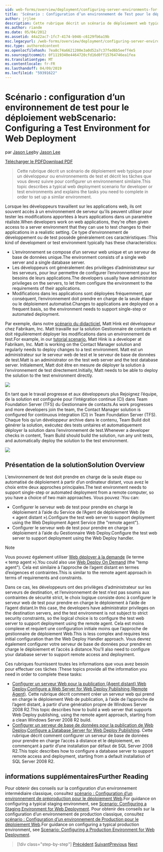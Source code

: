 ```yaml
---
uid: web-forms/overview/deployment/configuring-server-environments-for-web-deployment/scenario-configuring-a-test-environment-for-web-deployment
title: 'Scénario : Configuration d’un environnement de Test pour le déploiement Web | Microsoft Docs'
author: jrjlee
description: Cette rubrique décrit un scénario de déploiement web typique pour un développeur ou environnements de test et décrit les tâches que vous devez suivre pour configurer un incident de service...
ms.author: riande
ms.date: 05/04/2012
ms.assetid: 44a22ac7-1fc7-4174-b946-c6129fb6a19b
msc.legacyurl: /web-forms/overview/deployment/configuring-server-environments-for-web-deployment/scenario-configuring-a-test-environment-for-web-deployment
msc.type: authoredcontent
ms.openlocfilehash: 7ea8c74a6621200e3a0d52a7c37fed6b5eeff4e5
ms.sourcegitcommit: 0f1119340e4464720cfd16d0ff15764746ea1fea
ms.translationtype: MT
ms.contentlocale: fr-FR
ms.lasthandoff: 04/09/2019
ms.locfileid: "59391622"
---
```

# <a name="scenario-configuring-a-test-environment-for-web-deployment"></a><span data-ttu-id="58ea2-103">Scénario : configuration d’un environnement de test pour le déploiement web</span><span class="sxs-lookup"><span data-stu-id="58ea2-103">Scenario: Configuring a Test Environment for Web Deployment</span></span>

<span data-ttu-id="58ea2-104">par [Jason Lee](https://github.com/jrjlee)</span><span class="sxs-lookup"><span data-stu-id="58ea2-104">by [Jason Lee](https://github.com/jrjlee)</span></span>

[<span data-ttu-id="58ea2-105">Télécharger le PDF</span><span class="sxs-lookup"><span data-stu-id="58ea2-105">Download PDF</span></span>](https://msdnshared.blob.core.windows.net/media/MSDNBlogsFS/prod.evol.blogs.msdn.com/CommunityServer.Blogs.Components.WeblogFiles/00/00/00/63/56/8130.DeployingWebAppsInEnterpriseScenarios.pdf)

> <span data-ttu-id="58ea2-106">Cette rubrique décrit un scénario de déploiement web typique pour un développeur ou environnements de test et décrit les tâches que vous devez suivre pour configurer un environnement similaire.</span><span class="sxs-lookup"><span data-stu-id="58ea2-106">This topic describes a typical web deployment scenario for developer or test environments and explains the tasks you need to complete in order to set up a similar environment.</span></span>


<span data-ttu-id="58ea2-107">Lorsque les développeurs travaillent sur les applications web, ils ont souvent accès à un environnement de serveur qu’ils peuvent utiliser pour tester les modifications apportées à leurs applications dans un paramètre réaliste.</span><span class="sxs-lookup"><span data-stu-id="58ea2-107">When developers work on web applications, they're often given access to a server environment that they can use to test changes to their applications in a realistic setting.</span></span> <span data-ttu-id="58ea2-108">Ce type d’environnement de développement ou de test possède généralement ces caractéristiques :</span><span class="sxs-lookup"><span data-stu-id="58ea2-108">This kind of development or test environment typically has these characteristics:</span></span>

- <span data-ttu-id="58ea2-109">L’environnement se compose d’un serveur web unique et un serveur de base de données unique.</span><span class="sxs-lookup"><span data-stu-id="58ea2-109">The environment consists of a single web server and a single database server.</span></span>
- <span data-ttu-id="58ea2-110">Les développeurs ont généralement des privilèges d’administrateur sur les serveurs, pour leur permettre de configurer l’environnement pour les besoins de leurs applications.</span><span class="sxs-lookup"><span data-stu-id="58ea2-110">The developers usually have administrator privileges on the servers, to let them configure the environment to the requirements of their applications.</span></span>
- <span data-ttu-id="58ea2-111">Modifications dans les applications sont déployées fréquemment, par conséquent, l’environnement doit prendre en charge de la seule étape ou le déploiement automatisé.</span><span class="sxs-lookup"><span data-stu-id="58ea2-111">Changes to applications are deployed on a frequent basis, so the environment needs to support single-step or automated deployment.</span></span>

<span data-ttu-id="58ea2-112">Par exemple, dans notre [scénario du didacticiel](../deploying-web-applications-in-enterprise-scenarios/enterprise-web-deployment-scenario-overview.md), Matt Hink est développeur chez Fabrikam, Inc. Matt travaille sur la solution Gestionnaire de contacts et doit régulièrement déployer les modifications dans un environnement de test.</span><span class="sxs-lookup"><span data-stu-id="58ea2-112">For example, in our [tutorial scenario](../deploying-web-applications-in-enterprise-scenarios/enterprise-web-deployment-scenario-overview.md), Matt Hink is a developer at Fabrikam, Inc. Matt is working on the Contact Manager solution and regularly needs to deploy changes to a test environment.</span></span> <span data-ttu-id="58ea2-113">Matt est un administrateur sur le serveur web de test et le serveur de base de données de test.</span><span class="sxs-lookup"><span data-stu-id="58ea2-113">Matt is an administrator on the test web server and the test database server.</span></span> <span data-ttu-id="58ea2-114">Initialement, Matt doit être en mesure de déployer la solution à l’environnement de test directement.</span><span class="sxs-lookup"><span data-stu-id="58ea2-114">Initially, Matt needs to be able to deploy the solution to the test environment directly.</span></span>

![](scenario-configuring-a-test-environment-for-web-deployment/_static/image1.png)

<span data-ttu-id="58ea2-115">En tant que le travail progresse et aux développeurs plus Rejoignez l’équipe, de la solution est configurée pour l’intégration continue (CI) dans Team Foundation Server (TFS) du Gestionnaire de contacts.</span><span class="sxs-lookup"><span data-stu-id="58ea2-115">As work progresses and more developers join the team, the Contact Manager solution is configured for continuous integration (CI) in Team Foundation Server (TFS).</span></span> <span data-ttu-id="58ea2-116">Chaque fois qu’un développeur archive dans le contenu, Team Build doit générer la solution, exécutez des tests unitaires et automatiquement déployer la solution dans l’environnement de test.</span><span class="sxs-lookup"><span data-stu-id="58ea2-116">Whenever a developer checks in content, Team Build should build the solution, run any unit tests, and automatically deploy the solution to the test environment.</span></span>

![](scenario-configuring-a-test-environment-for-web-deployment/_static/image2.png)

## <a name="solution-overview"></a><span data-ttu-id="58ea2-117">Présentation de la solution</span><span class="sxs-lookup"><span data-stu-id="58ea2-117">Solution Overview</span></span>

<span data-ttu-id="58ea2-118">L’environnement de test doit prendre en charge de la seule étape ou automatisé de déploiement à partir d’un ordinateur distant, vous avez le choix entre deux approches principales.</span><span class="sxs-lookup"><span data-stu-id="58ea2-118">The test environment needs to support single-step or automated deployment from a remote computer, so you have a choice of two main approaches.</span></span> <span data-ttu-id="58ea2-119">Vous pouvez :</span><span class="sxs-lookup"><span data-stu-id="58ea2-119">You can:</span></span>

- <span data-ttu-id="58ea2-120">Configurer le serveur web de test pour prendre en charge le déploiement à l’aide du Service de l’Agent de déploiement Web (le « agent distant »).</span><span class="sxs-lookup"><span data-stu-id="58ea2-120">Configure the test web server to support deployment using the Web Deployment Agent Service (the "remote agent").</span></span>
- <span data-ttu-id="58ea2-121">Configurer le serveur web de test pour prendre en charge le déploiement à l’aide du Gestionnaire Web Deploy.</span><span class="sxs-lookup"><span data-stu-id="58ea2-121">Configure the test web server to support deployment using the Web Deploy handler.</span></span>

> [!NOTE]
> <span data-ttu-id="58ea2-122">Vous pouvez également utiliser [Web déployer à la demande](https://technet.microsoft.com/library/ee517345(WS.10).aspx) (le terme « temp agent »).</span><span class="sxs-lookup"><span data-stu-id="58ea2-122">You could also use [Web Deploy On Demand](https://technet.microsoft.com/library/ee517345(WS.10).aspx) (the "temp agent").</span></span> <span data-ttu-id="58ea2-123">Cela est similaire à l’approche de l’agent distant en termes d’exigences et contraintes.</span><span class="sxs-lookup"><span data-stu-id="58ea2-123">This is similar to the remote agent approach in terms of requirements and constraints.</span></span>


<span data-ttu-id="58ea2-124">Dans ce cas, les développeurs ont des privilèges d’administrateur sur les serveurs de destination, et l’environnement de test n’est pas soumis aux contraintes de sécurité strict, le choix logique consiste donc à configurer le serveur web de test pour prendre en charge le déploiement à l’aide de l’agent distant.</span><span class="sxs-lookup"><span data-stu-id="58ea2-124">In this case, the developers have administrator privileges on the destination servers, and the test environment is not subject to strict security constraints, so the logical choice is to configure the test web server to support deployment using the remote agent.</span></span> <span data-ttu-id="58ea2-125">Cela est moins complexe et requiert une configuration initiale moins que l’approche de gestionnaire de déploiement Web.</span><span class="sxs-lookup"><span data-stu-id="58ea2-125">This is less complex and requires less initial configuration than the Web Deploy Handler approach.</span></span> <span data-ttu-id="58ea2-126">Vous devrez également configurer votre serveur de base de données pour prendre en charge le déploiement et l’accès à distance.</span><span class="sxs-lookup"><span data-stu-id="58ea2-126">You'll also need to configure your database server to support remote access and deployment.</span></span>

<span data-ttu-id="58ea2-127">Ces rubriques fournissent toutes les informations que vous avez besoin pour effectuer ces tâches :</span><span class="sxs-lookup"><span data-stu-id="58ea2-127">These topics provide all the information you need in order to complete these tasks:</span></span>

- <span data-ttu-id="58ea2-128">[Configurer un serveur Web pour la publication (Agent distant) Web Deploy](configuring-a-web-server-for-web-deploy-publishing-remote-agent.md).</span><span class="sxs-lookup"><span data-stu-id="58ea2-128">[Configure a Web Server for Web Deploy Publishing (Remote Agent)](configuring-a-web-server-for-web-deploy-publishing-remote-agent.md).</span></span> <span data-ttu-id="58ea2-129">Cette rubrique décrit comment créer un serveur web qui prend en charge le déploiement Web de publication, à l’aide de l’approche de l’agent distant, à partir d’une génération propre de Windows Server 2008 R2.</span><span class="sxs-lookup"><span data-stu-id="58ea2-129">This topic describes how to build a web server that supports Web Deploy publishing, using the remote agent approach, starting from a clean Windows Server 2008 R2 build.</span></span>
- <span data-ttu-id="58ea2-130">[Configurer un serveur de base de données pour la publication de Web Deploy](configuring-a-database-server-for-web-deploy-publishing.md).</span><span class="sxs-lookup"><span data-stu-id="58ea2-130">[Configure a Database Server for Web Deploy Publishing](configuring-a-database-server-for-web-deploy-publishing.md).</span></span> <span data-ttu-id="58ea2-131">Cette rubrique décrit comment configurer un serveur de base de données pour prendre en charge l’accès à distance et le déploiement, en commençant à partir d’une installation par défaut de SQL Server 2008 R2.</span><span class="sxs-lookup"><span data-stu-id="58ea2-131">This topic describes how to configure a database server to support remote access and deployment, starting from a default installation of SQL Server 2008 R2.</span></span>

## <a name="further-reading"></a><span data-ttu-id="58ea2-132">informations supplémentaires</span><span class="sxs-lookup"><span data-stu-id="58ea2-132">Further Reading</span></span>

<span data-ttu-id="58ea2-133">Pour obtenir des conseils sur la configuration d’un environnement intermédiaire classique, consultez [scénario : Configuration d’un environnement de préproduction pour le déploiement Web](scenario-configuring-a-staging-environment-for-web-deployment.md).</span><span class="sxs-lookup"><span data-stu-id="58ea2-133">For guidance on configuring a typical staging environment, see [Scenario: Configuring a Staging Environment for Web Deployment](scenario-configuring-a-staging-environment-for-web-deployment.md).</span></span> <span data-ttu-id="58ea2-134">Pour obtenir des conseils sur la configuration d’un environnement de production classique, consultez [scénario : Configuration d’un environnement de Production pour le déploiement Web](scenario-configuring-a-production-environment-for-web-deployment.md).</span><span class="sxs-lookup"><span data-stu-id="58ea2-134">For guidance on configuring a typical production environment, see [Scenario: Configuring a Production Environment for Web Deployment](scenario-configuring-a-production-environment-for-web-deployment.md).</span></span>

> [!div class="step-by-step"]
> <span data-ttu-id="58ea2-135">[Précédent](choosing-the-right-approach-to-web-deployment.md)
> [Suivant](scenario-configuring-a-staging-environment-for-web-deployment.md)</span><span class="sxs-lookup"><span data-stu-id="58ea2-135">[Previous](choosing-the-right-approach-to-web-deployment.md)
[Next](scenario-configuring-a-staging-environment-for-web-deployment.md)</span></span>
